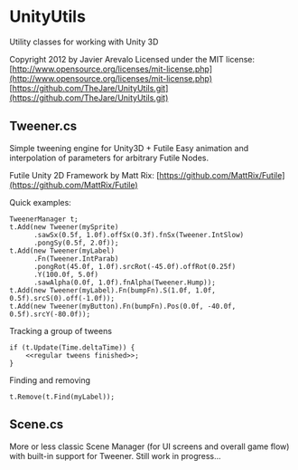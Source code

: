 UnityUtils
==========

Utility classes for working with Unity 3D

Copyright 2012 by Javier Arevalo
Licensed under the MIT license: [http://www.opensource.org/licenses/mit-license.php](http://www.opensource.org/licenses/mit-license.php)
[https://github.com/TheJare/UnityUtils.git](https://github.com/TheJare/UnityUtils.git)

## Tweener.cs

Simple tweening engine for Unity3D + Futile
Easy animation and interpolation of parameters for arbitrary Futile Nodes.

Futile Unity 2D Framework by Matt Rix: [https://github.com/MattRix/Futile](https://github.com/MattRix/Futile)

Quick examples:

    TweenerManager t;
    t.Add(new Tweener(mySprite)
          .sawSx(0.5f, 1.0f).offSx(0.3f).fnSx(Tweener.IntSlow)
          .pongSy(0.5f, 2.0f));
    t.Add(new Tweener(myLabel)
          .Fn(Tweener.IntParab)
          .pongRot(45.0f, 1.0f).srcRot(-45.0f).offRot(0.25f)
          .Y(100.0f, 5.0f)
          .sawAlpha(0.0f, 1.0f).fnAlpha(Tweener.Hump));
    t.Add(new Tweener(myLabel).Fn(bumpFn).S(1.0f, 1.0f, 0.5f).srcS(0).off(-1.0f));
    t.Add(new Tweener(myButton).Fn(bumpFn).Pos(0.0f, -40.0f, 0.5f).srcY(-80.0f));
      
Tracking a group of tweens

    if (t.Update(Time.deltaTime)) {
        <<regular tweens finished>>;
    }

Finding and removing

    t.Remove(t.Find(myLabel));

## Scene.cs

More or less classic Scene Manager (for UI screens and overall game flow) with built-in support for Tweener. Still work in progress...
